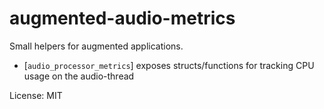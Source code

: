 # augmented-audio-metrics

Small helpers for augmented applications.

* [`audio_processor_metrics`] exposes structs/functions for tracking CPU usage on the
  audio-thread

License: MIT
